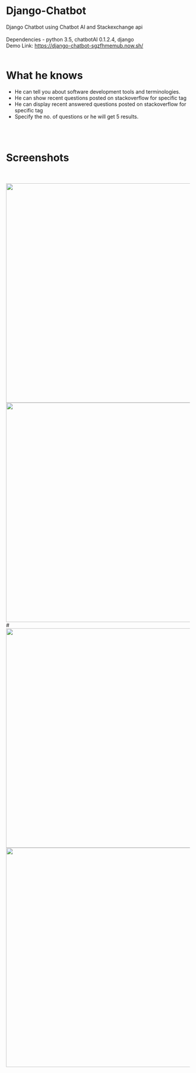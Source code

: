 # Django-Chatbot
Django Chatbot using Chatbot AI and Stackexchange api
<br/>
<br/>
Dependencies - python 3.5, chatbotAI 0.1.2.4, django
<br/>
Demo Link: https://django-chatbot-sgzfhmemub.now.sh/
<br/>
<br/>
# What he knows
- He can tell you about software development tools and terminologies.
- He can show recent questions posted on stackoverflow for specific tag
- He can display recent answered questions posted on stackoverflow for specific tag
- Specify the no. of questions or he will get 5 results.
<br/>
<br/>

# Screenshots
<br/>
<br/>

<div>
  <img src="https://github.com/srijannnd/Django-Chatbot/blob/master/screenshots/1.jpeg" height="600"><br/><img src="https://github.com/srijannnd/Django-Chatbot/blob/master/screenshots/2.jpeg" height="600"><br/>
</div>
#
<div>
  <img src="https://github.com/srijannnd/Django-Chatbot/blob/master/screenshots/3.jpeg" height="600"><br/><img src="https://github.com/srijannnd/Django-Chatbot/blob/master/screenshots/4.jpeg" height="600"><br/>
</div>
